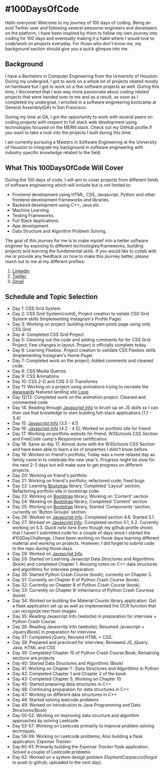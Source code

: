 # #100DaysOfCode

Hello everyone! Welcome to my journey of 100 days of coding. Being an avid Twitter user and following several awesome engineers and developers on the platform, I have been inspired by them to follow my own journey into coding for 100 days and eventually making it a habit where I would love to code/work on projects everyday. For those who don't know me, my background section should give you a quick glimpse into me.

## Background

I have a Bachelors in Computer Engineering from the University of Houston. During my undergrad, I got to work on a whole lot of projects related mostly on hardware but I got to work on a few software projects as well. During this time, I discovered that I was way more passionate about coding related projects that were handed over to me and as a result, as soon as I completed my undergrad, I enrolled in a software engineering bootcamp at General Assembly(GA) in San Francisco.

During my time at GA, I got the opportunity to work with several peers on coding projects with respect to full stack web development using technologies focused on the MERN stack. Check out my GitHub profile if you want to take a look into the projects I built during this time.

I am currently pursuing a Masters in Software Engineering at the University of Houston to integrate my background in software engineering with industry specific knowledge related to the field.

## What This 100DaysOfCode Will Cover

During the 100 days of code, I will aim to cover projects from different fields of software engineering which will include but is not limited to:

- Frontend development using HTML, CSS, Javascript, Python and other frontend development frameworks and libraries.
- Backend development using C++, Java etc.
- Machine Learning.
- Testing Frameworks. 
- Full Stack Applications.
- App development.
- Data Structure and Algorithm Problem Solving.


The goal of this journey for me is to make myslef into a better software engineer by exposing to different technologies/frameworks, building projects and learning the fundamental skills. If you would like to collab with me or provide any feedback on how to make this journey better, please reach out to me at my different profiles:

1. [LinkedIn](https://www.linkedin.com/in/akshaymysore/)
2. [Twitter](https://twitter.com/MysoreAkshay)
3. [Gmail](mailto:akshay.kum94@gmail.com)

## Schedule and Topic Selection

- Day 1: CSS Grid System.
- Day 2: CSS Grid System(contd), Project creation to valiate CSS Grid System skills (Implementing Instagram's Profile Page)
- Day 3: Working on project: building instagram posts page using only CSS Grid
- Day 4: Completed CSS Grid Project
- Day 5: Cleaning out the code and adding comments for for CSS Grid Project; Few changes in layout. Project is officially complete today. 
- Day 6: Learning Flexbox. Project creation to validate CSS Flexbox skills (Implementing Instagram's Home Page)
- Day 7: Completed work on the project; Added comments and cleaned code.
- Day 8: CSS Media Queries.
- Day 9: CSS Animations
- Day 10: CSS 2-D and CSS 3-D Transforms
- Day 11: Working on a project using animations trying to recreate the [Awwwards](http://awwwards.com/) featured landing site [Loop](https://loopearplugs.jp/)
- Day 12/13: Completed work on the animation project. Cleaned and commented code
- Day 14: Reading through [Javascript Info](https://javascript.info/) to brush up on JS skills so I can then use that knowledge to start building full-stack applications [1.1 - 3.4]
- Day 15: [Javascript Info](https://javascript.info/) [3.5 - 4.1]
- Day 16: [Javascript Info](https://javascript.info/) [4.2 - 4.5]; Worked on portfolio site for friend
- Day 17: Working on portfolio website for friend; W3Schools CSS Section and FreeCode camp's Responsive certification.
- Day 18: Same as day 17. Almost done with the W3Schools CSS Section and have been able to learn a lot of properties I didn't know before.
- Day 19: Worked on friend's portfolio; Today was a more relaxed day as family came in to celebrate the new year's. Progress might be slow for the next 2-3 days but will make sure to get progress on different projects.
- Day 20: Working on friend's portfolio
- Day 21: Working on friend's portfolio; refactored code; fixed bugs
- Day 22: Learning [Bootstrap](https://getbootstrap.com/) library, Completed 'Layout' section; Refactoring portfolio site in bootstrap code
- Day 23: Working on [Bootstrap](https://getbootstrap.com/) library, Working on 'Content' section
- Day 24: Working on [Bootstrap](https://getbootstrap.com/) library, Completed 'Content' section
- Day 25: Working on [Bootstrap](https://getbootstrap.com/) library, Started 'Components' section; currently on 'Button Groups' section.
- Day 26: Worked on [Javascript Info](https://javascript.info/). Completed section 4.6. Started 5.1.
- Day 27: Worked on [Javascript Info](https://javascript.info/). Completed section 5.1, 5.2. Currently working on 5.3. *Quick note here* Even though my github profile shows that I haven't submitted code for a couple of days since I started the #100DayChallenge, I have been working on those days learning different material and working on projects. However, I did forget to submit code to the repo during those days.
- Day 28: Worked on [Javascript Info](https://javascript.info/).
- Day 29: Started on Learning Javascipt Data Structures and Algorithms (book) and completed Chapter 1. Revising notes on C++ data structures and algorithms for interview preparation.
- Day 30: Started Python Crash Course (book); currently on Chapter 3.
- Day 31: Currently on Chapter 6 of Python Crash Course (book).
- Day 32: Currently on Chapter 8 of Python Crash Course (book).
- Day 33: Currently on Chapter 9: Inheritance of Python Crash Courwse (book)
- Day 34: Worked on building the Material Counts library application. Got a flask application set up as well as implemented the OCR function that can recognize text from images
- Day 35: Reading Javascript Info (website) in preparation for interview + Python Crash Course
- Day 36: Reading Javascritp Info (website); Resumed Javascript + Jquery(Book) in preparation for interview.
- Day 37: Completed jQuery; Revised HTML + CSS.
- Day 38: Prepared and practiced for interview; Reviewed JS, jQuery, Java, HTML and CSS
- Day 39: Completed Chapter 10 of Python Crash Course Book; Remaining sections are projects
- Day 40: Started Data Structures and Algorithms (Book)
- Day 41: Working on Chapter 1 : Data Structures and Algorithms in Python
- Day 42: Completed Chapter 1 and Chapter 2 of the book
- Day 43: Completed Chapter 5; Working on Chapter 10
- Day 45: Started preparing data structures in C++
- Day 46: Continuing preparation for data structures in C++
- Day 47: Working on different data structures in C++
- Day 48: Started solving leetcode problems
- Day 49: Worked on Introdcution to Java Programming and Data Structures(Book)
- Day 50-52: Working on improving data structure and algorithm approaches by solving Leetcode
- Day 53-57: Working on Leetcode primarily to improve problem solving techniques. 
- Day 58-59: Working on Leetcode problems; Also building a flask application: *Expense Tracker*
- Day 60-61: Primarily building the *Expense Tracker* flask application. Solved a couple of Leetcode problems
- Day 62: Worked on a system design problem *ElephantCarpaccio*(forgot to push to github; uploaded to the next day).